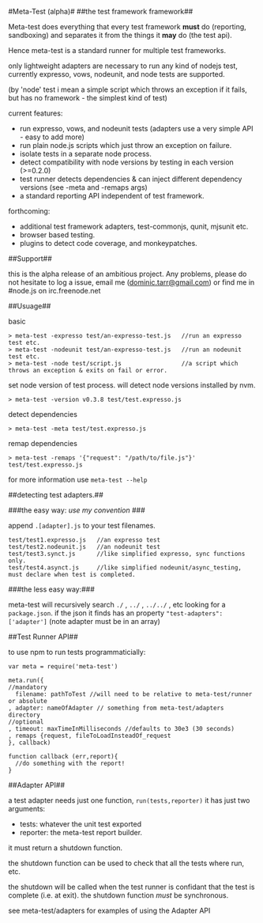 
#Meta-Test (alpha)#
##the test framework framework##

Meta-test does everything that every test framework **must** do (reporting, sandboxing) and separates it from the things it  **may** do (the test api). 

Hence meta-test is a standard runner for multiple test frameworks. 

only lightweight adapters are necessary to run any kind of nodejs test, currently expresso, vows, nodeunit, and node tests are supported.

(by 'node' test i mean a simple script which throws an exception if it fails, but has no framework - the simplest kind of test)

current features:

  * run expresso, vows, and nodeunit tests (adapters use a very simple API - easy to add more)
  * run plain node.js scripts which just throw an exception on failure.
  * isolate tests in a separate node process.
  * detect compatibility with node versions by testing in each version (>=0.2.0)
  * test runner detects dependencies & can inject different dependency versions (see -meta and -remaps args)
  * a standard reporting API independent of test framework.

forthcoming:

  * additional test framework adapters,  test-commonjs, qunit, mjsunit etc.
  * browser based testing.
  * plugins to detect code coverage, and monkeypatches.

##Support##

this is the alpha release of an ambitious project. Any problems, please do not hesitate to log a issue, email me (dominic.tarr@gmail.com) or find me in #node.js on irc.freenode.net

##Usuage##

basic

    > meta-test -expresso test/an-expresso-test.js   //run an expresso test etc.
    > meta-test -nodeunit test/an-expresso-test.js   //run an nodeunit test etc.
    > meta-test -node test/script.js                 //a script which throws an exception & exits on fail or error.

set node version of test process. will detect node versions installed by nvm.

    > meta-test -version v0.3.8 test/test.expresso.js
    
detect dependencies

    > meta-test -meta test/test.expresso.js
    
remap dependencies

    > meta-test -remaps '{"request": "/path/to/file.js"}' test/test.expresso.js

for more information use `meta-test --help`

##detecting test adapters.##

###the easy way: <i> use my convention </i> ###

append `.[adapter].js` to your test filenames.

    test/test1.expresso.js   //an expresso test
    test/test2.nodeunit.js   //an nodeunit test
    test/test3.synct.js      //like simplified expresso, sync functions only.
    test/test4.asynct.js     //like simplified nodeunit/async_testing, must declare when test is completed.
    
###the less easy way:###

meta-test will recursively search `./` , `../` ,  `../../` , etc looking for a `package.json`.
if the json it finds has an property `"test-adapters": ['adapter']` (note adapter must be in an array)


##Test Runner API##

to use npm to run tests programmaticially:

    var meta = require('meta-test')
    
    meta.run({
    //mandatory
      filename: pathToTest //will need to be relative to meta-test/runner or absolute
    , adapter: nameOfAdapter // something from meta-test/adapters directory
    //optional
    , timeout: maxTimeInMilliseconds //defaults to 30e3 (30 seconds)
    , remaps {request, fileToLoadInsteadOf_request
    }, callback)
    
    function callback (err,report){
      //do something with the report!
    }


##Adapter API##

a test adapter needs just one function, `run(tests,reporter)` 
it has just two arguments:

  * tests: whatever the unit test exported
  * reporter: the meta-test report builder.

it must return a shutdown function.

the shutdown function can be used to check that all the tests where run, etc.

the shutdown will be called when the test runner is confidant that the test is complete (i.e. at exit). 
the shutdown function *must* be synchronous.

see meta-test/adapters for examples of using the Adapter API